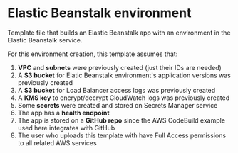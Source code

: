 # Elastic Beanstalk environment

Template file that builds an Elastic Beanstalk app with an environment in the Elastic Beanstalk service.

For this environment creation, this template assumes that:

1) **VPC** and **subnets** were previously created (just their IDs are needed)
2) A **S3 bucket** for Elatic Beanstalk environment's application versions was previously created
3) A **S3 bucket** for Load Balancer access logs was previously created
4) A **KMS key** to encrypt/decrypt CloudWatch logs was previously created
5) Some **secrets** were created and stored on Secrets Manager service
6) The app has a **health endpoint** 
7) The app is stored on a **GitHub repo** since the AWS CodeBuild example used here integrates with GitHub
8) The user who uploads this template with have Full Access permissions to all related AWS services